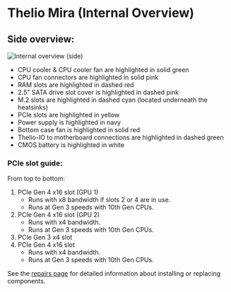 # Thelio Mira (Internal Overview)

## Side overview:

![Internal overview (side)](./img/internal-overview.webp)

- CPU cooler & CPU cooler fan are highlighted in solid green
- CPU fan connectors are highlighted in solid pink
- RAM slots are highlighted in dashed red
- 2.5" SATA drive slot cover is highlighted in dashed pink
- M.2 slots are highlighted in dashed cyan (located underneath the heatsinks)
- PCIe slots are highlighted in yellow
- Power supply is highlighted in navy
- Bottom case fan is highlighted in solid red
- Thelio-IO to motherboard connections are highlighted in dashed green
- CMOS battery is highlighted in white

### PCIe slot guide:

From top to bottom:

1. PCIe Gen 4 x16 slot (GPU 1)
    - Runs with x8 bandwidth if slots 2 or 4 are in use.
    - Runs at Gen 3 speeds with 10th Gen CPUs.
2. PCIe Gen 4 x16 slot (GPU 2)
    - Runs with x4 bandwidth.
    - Runs at Gen 3 speeds with 10th Gen CPUs.
3. PCIe Gen 3 x4 slot
4. PCIe Gen 4 x16 slot
    - Runs with x4 bandwidth.
    - Runs at Gen 3 speeds with 10th Gen CPUs.

See the [repairs page](./repairs.md) for detailed information about installing or replacing components.
